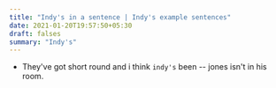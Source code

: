 ```yaml
---
title: "Indy's in a sentence | Indy's example sentences"
date: 2021-01-20T19:57:50+05:30
draft: falses
summary: "Indy's"
---
```

- They've got short round and i think `indy's` been -- jones isn't in his room.
                 
